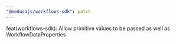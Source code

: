 ```yaml
---
"@medusajs/workflows-sdk": patch
---
```


feat(workflows-sdk): Allow primitive values to be passed as well as WorkflowDataProperties
